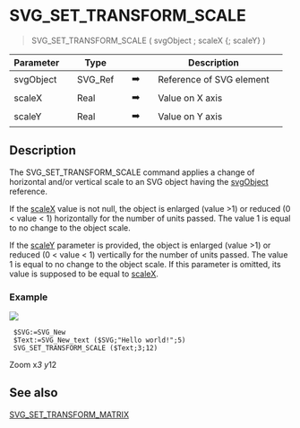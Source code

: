<!-- SVG_SET_TRANSFORM_SCALE ( objectID ; sx ; sy )
 -> objectID (Text)
 -> sx (Real)
 -> sy (Real)-->
# SVG_SET_TRANSFORM_SCALE

> SVG_SET_TRANSFORM_SCALE ( svgObject ; scaleX {; scaleY} )

| Parameter |     | Type |     |     |     | Description |     |
| --- | --- | --- | --- | --- | --- | --- | --- |
| svgObject |     | SVG_Ref |     | ➡️ |     | Reference of SVG element |     |
| scaleX |     | Real |     | ➡️ |     | Value on X axis |     |
| scaleY |     | Real |     | ➡️ |     | Value on Y axis |     |

## Description

The SVG_SET_TRANSFORM_SCALE command applies a change of horizontal and/or vertical scale to an SVG object having the [svgObject](# "Reference of SVG element") reference.

If the [scaleX](# "Value on X axis") value is not null, the object is enlarged (value >1) or reduced (0 < value < 1) horizontally for the number of units passed. The value 1 is equal to no change to the object scale.

If the [scaleY](# "Value on Y axis") parameter is provided, the object is enlarged (value >1) or reduced (0 < value < 1) vertically for the number of units passed. The value 1 is equal to no change to the object scale. If this parameter is omitted, its value is supposed to be equal to [scaleX](# "Value on X axis").

### Example  

![](https://doc.4d.com/4Dv19/picture/194342/pict194342.en.png)

```4d
 $SVG:=SVG_New   
 $Text:=SVG_New_text ($SVG;"Hello world!";5)  
 SVG_SET_TRANSFORM_SCALE ($Text;3;12) 
```

Zoom x*3 y*12

## See also

[SVG_SET_TRANSFORM_MATRIX](SVG_SET_TRANSFORM_MATRIX.md)
